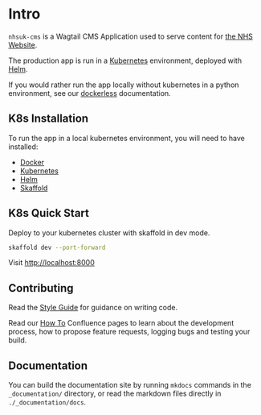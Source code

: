 # Intro

`nhsuk-cms` is a Wagtail CMS Application used to serve content for [the NHS Website](https://www.nhs.uk).

The production app is run in a [Kubernetes](https://kubernetes.io/) environment, deployed with [Helm](https://helm.sh/).

If you would rather run the app locally without kubernetes in a python environment, see our [dockerless](./getting_started/dockerless.md) documentation.

## K8s Installation

To run the app in a local kubernetes environment, you will need to have installed:

- [Docker](http://docs.docker.com/engine/installation/)
- [Kubernetes](https://kubernetes.io/docs/setup/)
- [Helm](https://helm.sh/docs/intro/quickstart/)
- [Skaffold](https://skaffold.dev/docs/install/)

## K8s Quick Start

Deploy to your kubernetes cluster with skaffold in dev mode.

```sh
skaffold dev --port-forward
```

Visit [http://localhost:8000](http://localhost:8000)

## Contributing

Read the [Style Guide](./development/style-guidelines.md) for guidance on writing code.

Read our [How To](https://confluence.service.nhs.uk/display/NA/How+To) Confluence pages to learn about the development process, how to propose feature requests, logging bugs and testing your build.

## Documentation

You can build the documentation site by running `mkdocs` commands in the `_documentation/` directory, or read the markdown files directly in `./_documentation/docs`.
